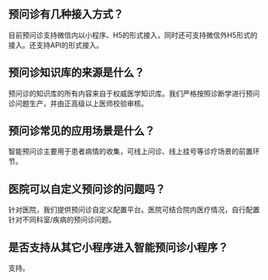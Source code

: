 ## 预问诊有几种接入方式？[](id:Q1)
目前预问诊支持微信内以小程序、H5的形式接入，同时还可支持微信外H5形式的接入。还支持API的形式接入。

## 预问诊知识库的来源是什么？[](id:Q2)
预问诊的知识库的所有内容来自于权威医学知识库。我们严格按照诊断学进行预问诊问题生产，并由正高级以上医师校验审核。

## 预问诊常见的应用场景是什么？[](id:Q3)
智能预问诊主要用于患者病情的收集，可线上问诊、线上挂号等诊疗场景的前置环节。

## 医院可以自定义预问诊的问题吗？[](id:Q4)
针对医院，我们提供预问诊自定义配置平台。医院可结合院内医疗情况，自行配置针对不同科室/疾病的预问诊问题。

## 是否支持从其它小程序进入智能预问诊小程序？[](id:Q5)
支持。
